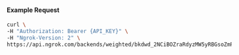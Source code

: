 
#### Example Request
```bash
curl \
-H "Authorization: Bearer {API_KEY}" \
-H "Ngrok-Version: 2" \
https://api.ngrok.com/backends/weighted/bkdwd_2NCiBOZraRdyzMW5yRBGsoZmPbJ
